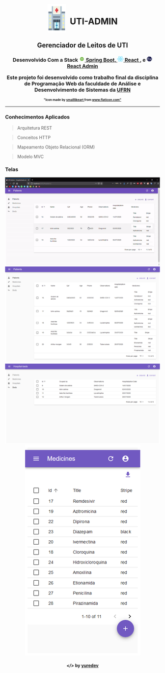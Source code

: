<div style="display:flex; justify-content:center;">
    <img alt="" width="60" title="" src="./screenshots/logo.png">
    <h1>&nbsp;<strong> UTI-ADMIN </strong></h1>
</div>

<h2 align="center"> Gerenciador de Leitos de UTI</h2>

<h3 align="center"> Desenvolvido Com a Stack

<a href="https://spring.io/projects/spring-boot">
<img src="screenshots/spring-boot.png" alt="node" height="18"> 
Spring Boot,
</a>

<a href="https://pt-br.reactjs.org">
  <img src="screenshots/react.png" alt="react" height="18"> 
  React
</a>, 
e 
<a href="https://marmelab.com/react-admin/">
  <img src="./screenshots/react-admin.png" alt="react-admin" height="18">
  React Admin
</a>

<p align="center"> 
  Este projeto foi desenvolvido como trabalho final da disciplina de Programação Web da 
  faculdade de Análise e Desenvolvimento de Sistemas da <a href="https://ufrn.br/">UFRN</a>
</p>
<p align="center" style="font-size:10px;">
  "Icon made by 
  <a href="https://www.flaticon.com/br/autores/smalllikeart">
    smalllikeart 
  </a>
  from 
  <a href="https://www.flaticon.com/">
    www.flaticon.com"
  </a>
</p>

---

<h3> Conhecimentos Aplicados </h3>

> Arquitetura REST

> Conceitos HTTP

> Mapeamento Objeto Relacional (ORM)

> Modelo MVC

<h3> Telas </h3>

<p align="center">
  <img src="screenshots/edit-gif.gif">
  <img src="screenshots/patients.png">
  <img src="screenshots/hospital-beds.png">
  <img src="screenshots/medicines.png">
</p>

<h4 align="center"> <em>&lt;/&gt;</em> by <a href="https://github.com/yuredev" target="_blank">yuredev</a> </h4>
